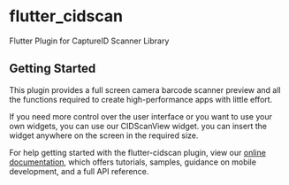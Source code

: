 # flutter_cidscan

Flutter Plugin for CaptureID Scanner Library

## Getting Started

This plugin provides a full screen camera barcode scanner preview and all the functions required to create high-performance apps with little effort.

If you need more control over the user interface or you want to use your own widgets, you can use our CIDScanView widget. you can insert the widget anywhere on the screen in the required size.
 
For help getting started with the flutter-cidscan plugin, view our
[online documentation](https://developer.captureid.de), which offers tutorials,
samples, guidance on mobile development, and a full API reference.

